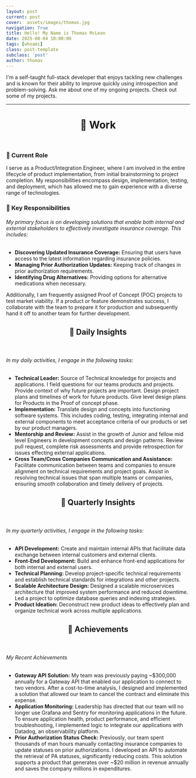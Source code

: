 ```yaml
---
layout: post
current: post
cover:  assets/images/thomas.jpg
navigation: True
title: Hello! My Name is Thomas McLean
date: 2025-08-04 10:00:00
tags: [whoami]
class: post-template
subclass: 'post'
author: thomas
---
```

<p>
I'm a self-taught full-stack developer that enjoys tackling new challenges and is known for their ability to improve quickly using introspection and problem-solving. Ask me about one of my ongoing projects. Check out some of my projects.
</p>

<hr />

<header>
  <h1 id="Work">📁 Work</h1>
</header>

<h3 id="role">📁 Current Role</h3>

<p>
I serve as a Product/Integration Engineer, where I am involved in the entire lifecycle of product implementation, from initial brainstorming to project completion. My responsibilities encompass design, implementation, testing, and deployment, which has allowed me to gain experience with a diverse range of technologies.
</p>

<h3 id="responsibilities">📁 Key Responsibilities</h3>

<h6>My primary focus is on developing solutions that enable both internal and external stakeholders to effectively investigate insurance coverage. This includes:</h6>

<ul>
  <li>
    <strong>Discovering Updated Insurance Coverage:</strong>
    Ensuring that users have access to the latest information regarding insurance policies.
  </li>
  <li>
    <strong>Managing Prior Authorization Updates:</strong>
    Keeping track of changes in prior authorization requirements.
  </li>
  <li>
    <strong>Identifying Drug Alternatives:</strong>
    Providing options for alternative medications when necessary.
  </li>
</ul>

<p>
Additionally, I am frequently assigned Proof of Concept (POC) projects to test market viability. If a product or feature demonstrates success, I collaborate with the team to prepare it for production and subsequently hand it off to another team for further development.
</p>

<header>
  <h2 id="insights">📁 Daily Insights</h2>
</header>
<h6>In my daily activities, I engage in the following tasks:</h6>

<ul>
  <div class="insight-card">
    <li><strong>Technical Leader:</strong>
    Source of Technical knowledge for projects and applications. I field questions for our teams products and projects. Provide context of why future projects are important. Design project plans and timelines of work for future products. Give level design plans for Products in the Proof of concept phase.</li>
  </div>
  <div class="insight-card">
    <li><strong>Implementation:</strong>
    Translate design and concepts into functioning software systems. This includes coding, testing, integrating internal and external components to meet acceptance criteria of our products or set by our product managers.</li>
  </div>
  <div class="insight-card">
    <li><strong>Mentorship and Review:</strong>
    Assist in the growth of Junior and fellow mid level Engineers in development concepts and design patterns. Review pull request, complete risk assessments and provide retrospection for issues effecting external applications.</li>
  </div>
  <div class="insight-card">
    <li><strong>Cross Team/Cross Companies Communication and Assistance:</strong>
    Facilitate communication between teams and companies to ensure alignment on technical requirements and project goals. Assist in resolving technical issues that span multiple teams or companies, ensuring smooth collaboration and timely delivery of projects.</li>
  </div>
</ul>

<header>
  <h2 id="insights">📁 Quarterly Insights</h2>
</header>
<h6>In my quarterly activities, I engage in the following tasks:</h6>

<ul>
  <div class="insight-card">
    <li><strong>API Development:</strong>
    Create and maintain internal APIs that facilitate data exchange between internal customers and external clients.</li>
  </div>
  <div class="insight-card">
    <li><strong>Front-End Development:</strong>
    Build and enhance front-end applications for both internal and external users.</li>
  </div>
  <div class="insight-card">
    <li><strong>Technical Planning:</strong>
    Develop project-specific technical requirements and establish technical standards for integrations and other projects.</li>
  </div>
  <div class="insight-card">
    <li><strong>Scalable Architecture Design:</strong>
    Designed a scalable microservices architecture that improved system performance and reduced downtime. Led a project to optimize database queries and indexing strategies.</li>
  </div>
  <div class="insight-card">
    <li><strong>Product Ideation:</strong>
    Deconstruct new product ideas to effectively plan and organize technical work across multiple applications.</li>
  </div>
</ul>

<header>
  <h2 id="insights">📁 Achievements</h2>
</header>
<h6>My Recent Achievements</h6>

<ul>
  <div class="insight-card">
    <li><strong>Gateway API Solution:</strong>
    My team was previously paying ~$300,000 annually for a Gateway API that enabled our application to connect to two vendors. After a cost-to-time analysis, I designed and implemented a solution that allowed our team to cancel the contract and eliminate this expense.</li>
  </div>
  <div class="insight-card">
    <li><strong>Application Monitoring:</strong>
    Leadership has directed that our team will no longer use Grafana and Sentry for monitoring applications in the future. To ensure application health, product performance, and efficient troubleshooting, I implemented logic to integrate our applications with Datadog, an observability platform.</li>
  </div>
  <div class="insight-card">
    <li><strong>Prior Authorization Status Check:</strong>
    Previously, our team spent thousands of man hours manually contacting insurance companies to update statuses on prior authorizations. I developed an API to automate the retrieval of PA statuses, significantly reducing costs. This solution supports a product that generates over ~$20 million in revenue annually and saves the company millions in expenditures.</li>
  </div>
</ul>
